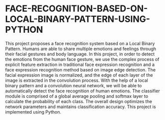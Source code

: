 # FACE-RECOGNITION-BASED-ON-LOCAL-BINARY-PATTERN-USING-PYTHON
This project proposes a face recognition system based on a Local Binary Pattern. Humans are able to share multiple emotions and feelings through their facial gestures and body language. In this project, in order to detect the emotions from the human face gesture, we use the complex process of explicit feature extraction in traditional face expression recognition and a face expression recognition method based on image edge detection. The facial expression image is normalized, and the edge of each layer of the image is extracted in the convolution process. With the help of a local binary pattern and a convolution neural network, we will be able to automatically detect the face recognition of human emotions. The classifier module is comprised of a global average pooling and softmax layer to calculate the probability of each class. The overall design optimizes the network parameters and maintains classification accuracy. This project is implemented using Python.
